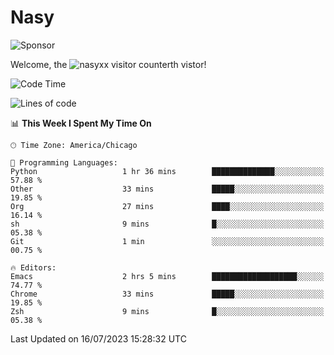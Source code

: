 # Nasy

<!--
<p align="center">
<img height="200" src="https://github-readme-stats.vercel.app/api?username=nasyxx&count_private=true&show_icons=true&theme=dracula&include_all_commits=true"/>
<img height="200" src="https://github-readme-stats.vercel.app/api/top-langs/?username=nasyxx&theme=dracula&hide=html,jupyter+notebook&count_private=true&show_icons=true"/>
</p>

  
----------------
-->

![Sponsor](https://img.shields.io/static/v1.svg?label=Sponsor&message=%E2%9D%A4&logo=GitHub&style=flat&color=pink)
 
Welcome, the ![nasyxx visitor counter](https://count.getloli.com/get/@nasyxx?theme=rule34)th vistor!
 
<!--START_SECTION:waka-->
![Code Time](http://img.shields.io/badge/Code%20Time-3%2C598%20hrs%2016%20mins-blue)

![Lines of code](https://img.shields.io/badge/From%20Hello%20World%20I%27ve%20Written-6.3%20million%20lines%20of%20code-blue)

📊 **This Week I Spent My Time On** 

```text
🕑︎ Time Zone: America/Chicago

💬 Programming Languages: 
Python                   1 hr 36 mins        ██████████████░░░░░░░░░░░   57.88 % 
Other                    33 mins             █████░░░░░░░░░░░░░░░░░░░░   19.85 % 
Org                      27 mins             ████░░░░░░░░░░░░░░░░░░░░░   16.14 % 
sh                       9 mins              █░░░░░░░░░░░░░░░░░░░░░░░░   05.38 % 
Git                      1 min               ░░░░░░░░░░░░░░░░░░░░░░░░░   00.75 % 

🔥 Editors: 
Emacs                    2 hrs 5 mins        ███████████████████░░░░░░   74.77 % 
Chrome                   33 mins             █████░░░░░░░░░░░░░░░░░░░░   19.85 % 
Zsh                      9 mins              █░░░░░░░░░░░░░░░░░░░░░░░░   05.38 % 
```


 Last Updated on 16/07/2023 15:28:32 UTC
<!--END_SECTION:waka-->

<!-- ![visitors](https://visitor-badge.laobi.icu/badge?page_id=nasyxx.nasyxx) -->
